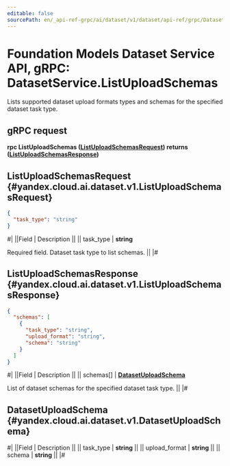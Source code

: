 ```yaml
---
editable: false
sourcePath: en/_api-ref-grpc/ai/dataset/v1/dataset/api-ref/grpc/Dataset/listUploadSchemas.md
---
```


# Foundation Models Dataset Service API, gRPC: DatasetService.ListUploadSchemas

Lists supported dataset upload formats types and schemas for the specified dataset task type.

## gRPC request

**rpc ListUploadSchemas ([ListUploadSchemasRequest](#yandex.cloud.ai.dataset.v1.ListUploadSchemasRequest)) returns ([ListUploadSchemasResponse](#yandex.cloud.ai.dataset.v1.ListUploadSchemasResponse))**

## ListUploadSchemasRequest {#yandex.cloud.ai.dataset.v1.ListUploadSchemasRequest}

```json
{
  "task_type": "string"
}
```

#|
||Field | Description ||
|| task_type | **string**

Required field. Dataset task type to list schemas. ||
|#

## ListUploadSchemasResponse {#yandex.cloud.ai.dataset.v1.ListUploadSchemasResponse}

```json
{
  "schemas": [
    {
      "task_type": "string",
      "upload_format": "string",
      "schema": "string"
    }
  ]
}
```

#|
||Field | Description ||
|| schemas[] | **[DatasetUploadSchema](#yandex.cloud.ai.dataset.v1.DatasetUploadSchema)**

List of dataset schemas for the specified dataset task type. ||
|#

## DatasetUploadSchema {#yandex.cloud.ai.dataset.v1.DatasetUploadSchema}

#|
||Field | Description ||
|| task_type | **string** ||
|| upload_format | **string** ||
|| schema | **string** ||
|#